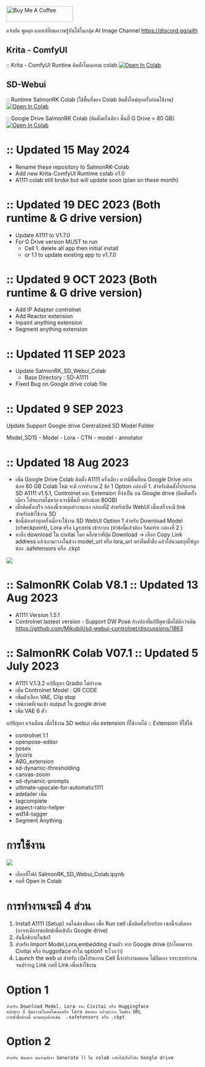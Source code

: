 <a href="https://www.buymeacoffee.com/salmonrk" target="_blank"><img src="https://cdn.buymeacoffee.com/buttons/default-orange.png" alt="Buy Me A Coffee" height="41" width="174"></a>

แจ้งบัค พูดคุย แลกเปลี่ยนความรู้กันได้ในกลุ่ม
AI Image Channel
https://discord.gg/aith 

## Krita - ComfyUI
:: Krita - ComfyUI Runtine ติดตั้งโมเดลบน colab
[![Open In Colab](https://colab.research.google.com/assets/colab-badge.svg)](https://colab.research.google.com/github/SalmonRK/SalmonRK-Colab/blob/main/Krita-ComfyUI/SalmonRK_Krita_comfyui_colab_Runtime.ipynb)

## SD-Webui
:: Runtime SalmonRK Colab (ใช้พื้นที่ของ Colab ติดตั้งใหม่ทุกครั้งก่อนใช้งาน)
[![Open In Colab](https://colab.research.google.com/assets/colab-badge.svg)](https://colab.research.google.com/github/SalmonRK/A1111-Colab/blob/main/SalmonRK_SD_Webui_Colab.ipynb)

:: Google Drive SalmonRK Colab (ติดตั้งครั้งเดียว พื้นที่ G Drive > 80 GB)
[![Open In Colab](https://colab.research.google.com/assets/colab-badge.svg)](https://colab.research.google.com/github/SalmonRK/A1111-Colab/blob/main/SalmonRK_SD_Webui_Colab_GDrive_V9.ipynb) 

# :: Updated 15 May 2024
- Rename these repository to SalmonRK-Colab
- Add new Krita-ComfyUI Runtime colab v1.0
- A1111 colab still broke but will update soon (plan on these month)

# :: Updated 19 DEC 2023 (ฺBoth runtime & G drive version)
- Update A1111 to V1.7.0
- For G Drive version  MUST to run
   - Cell 1. delete all app then initial install
   - or 1.1 to update existing app to v1.7.0
     
# :: Updated 9 OCT 2023 (ฺBoth runtime & G drive version)
- Add IP Adapter controlnet
- Add Reactor extension
- Inpaint anything extension
- Segment anything extension
   
# :: Updated 11 SEP 2023
- Update SalmonRK_SD_Webui_Colab
  - Base Directory : SD-A1111
- Fixed Bug on Google drive colab file
      
# :: Updated 9 SEP 2023
Update Support Google drive
Centralized SD Model Folder

Model_SD15
      - Model
      - Lora
      - CTN
      - model
      - annotator


# :: Updated 18 Aug 2023
- เพิ่ม Google Drive Colab ติดตั้ง A1111 ครั้งเดียว ควรมีพื้นที่บน Google Drive อย่างน้อย 80 GB
      Colab ใหม่ จะมี การทำงาน 2 ข้อ 1 Option
กล่องที่ 1. สำหรับติดตั้งโปรแกรม SD A1111 v1.5.1, Controlnet และ Extension ที่จำเป็น บน Google drive (ติดตั้งครั้งเดียว โปรแกรมไม่หาย ควรมีพื้นที่ อย่างน้อย 80GB)
- เมื่อติดตั้งเสร็จ กล่องนี้จะหยุดทำงานเอง
กล่องที่2 สำหรับเปิด WebUI เมื่อเสร็จจะมี link สำหรับเข้าใช้งาน SD
- ข้อนี้ต้องทำทุกครั้งเมื่อจะใช้งาน SD WebUI
Option 1 สำหรับ Download Model (checkpoint), Lora หรือ Lycoris เข้าระบบ (ทำข้อนี้แล้วต้อง รีสตาร์ท กล่องที่ 2 )
- หาลิ้ง download ใน civitai โดย คลิ๊กขวาที่ปุ่ม Download -> เลือก Copy Link address แล้วเอามาวางในช่วง model_url หรือ lora_url
อย่าลืมตั้งชื่อ แล้วใส่นามสกุลให้ถูกต้อง .safetensors หรือ .ckpt


![](/image/copy_link.jpg)


# :: SalmonRK Colab V8.1 :: Updated 13 Aug 2023
- A1111 Version 1.5.1
- Controlnet lastest version - Support DW Pose ก้างปลาที่แก้ปัญหามือได้ดีกว่าเดิม
https://github.com/Mikubill/sd-webui-controlnet/discussions/1863


# :: SalmonRK Colab V07.1 :: Updated 5 July 2023
- A1111 V.1.3.2 แก้ปัญหา Gradio ไม่ทำงาน
- เพิ่ม Controlnet Model : QR CODE
- เพิ่มตัวเลือก VAE, Clip stop  
- เซฟภาพที่เจนเข้า output ใน google drive
- เพิ่ม VAE 6 ตัว

แก้ปัญหา แจ้งเตือน เมื่อใช้งาน SD webui
เพิ่ม extension ที่ใช้งานได้
:: Extension ที่ใช้ได้ 
- controlnet 1.1
- openpose-editor
- posex 
- lycoris
- ABG_extension
- sd-dynamic-thresholding
- canvas-zoom 
- sd-dynamic-prompts
- ultimate-upscale-for-automatic1111
- adetailer
เพิ่ม
- tagcomplete
- aspect-ratio-helper 
- wd14-tagger
- Segment Anything

# การใช้งาน
![](/image/001.png)
- เลือกที่ไฟล์ SalmonRK_SD_Webui_Colab.ipynb
- กดที่ Open in Colab


# การทำงานจะมี 4 ส่วน
1. Install A1111 (Setup) กดในช่องสีแดง เพื่อ Run cell เมื่อติดตั้งเรียบร้อย เซลนี้จะดับเอง (อาจจะมีการขอสิทธ์เพื่อเข้าถึง Google drive)
2. อันนี้อธิบายในข้อ1
3. สำหรับ Import Model,Lora,embedding ส่วนตัว จาก Google drive 
    (ถ้าโหลดจาก Civitai หรือ hugginface ทำใน option1 จะไวกว่า)
4. Launch the web ui สำหรับ เปิดโปรแกรม Cell นี้จะทำงานตลอด ไม่ปิดเอง รอระบบทำงานจนปรากฏ Link 
  กดที่ Link เพื่อเข้าใช้งาน 
  
# Option 1 
    สำหรับ Download Model, Lora จาก Civitai หรือ Huggingface
    คลิกขวา ที่ ปุ่มดาวน์โหลดโมเดลหรือ lora คัดลอก แล้วมาวาง ในช่อง URL
    การตั้งชื่อต้องมี นามสกุลด้วยเช่น  .safetensors หรือ .ckpt
# Option 2 
    สำหรับ คัดลอก ผลงานที่เรา Generate ไว้ ใน colab กลับไปเก็บไว้ยัง Google drive


